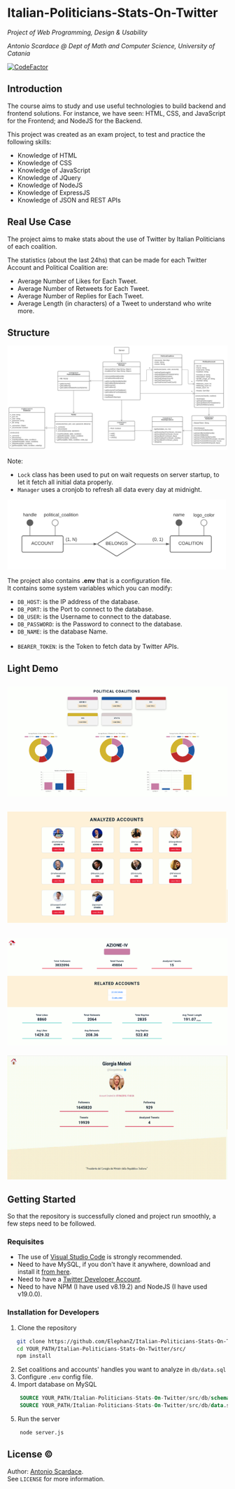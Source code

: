 # Italian-Politicians-Stats-On-Twitter

_Project of Web Programming, Design & Usability_

_Antonio Scardace @ Dept of Math and Computer Science, University of Catania_

[![CodeFactor](https://www.codefactor.io/repository/github/antonioscardace/italian-politicians-stats-on-twitter/badge)](https://www.codefactor.io/repository/github/antonioscardace/italian-politicians-stats-on-twitter)

## Introduction

The course aims to study and use useful technologies to build backend and frontend solutions. For instance, we have seen: HTML, CSS, and JavaScript for the Frontend; and NodeJS for the Backend.

This project was created as an exam project, to test and practice the following skills:
- Knowledge of HTML
- Knowledge of CSS
- Knowledge of JavaScript
- Knowledge of JQuery
- Knowledge of NodeJS
- Knowledge of ExpressJS
- Knowledge of JSON and REST APIs

## Real Use Case

The project aims to make stats about the use of Twitter by Italian Politicians of each coalition.

The statistics (about the last 24hs) that can be made for each Twitter Account and Political Coalition are:

- Average Number of Likes for Each Tweet.
- Average Number of Retweets for Each Tweet.
- Average Number of Replies for Each Tweet.
- Average Length (in characters) of a Tweet to understand who write more.

## Structure

![Project UML](/docs/uml/server.svg)

Note:
- ``Lock`` class has been used to put on wait requests on server startup, to let it fetch all initial data properly. <br/>
- ``Manager`` uses a cronjob to refresh all data every day at midnight.


<img alt="Database ER Model" src="/docs/uml/db-er.svg" style="width: 500px;"/>

The project also contains **.env** that is a configuration file. <br/>
It contains some system variables which you can modify: 

- ``DB_HOST``: is the IP address of the database.
- ``DB_PORT``: is the Port to connect to the database.
- ``DB_USER``: is the Username to connect to the database.
- ``DB_PASSWORD``: is the Password to connect to the database.
- ``DB_NAME``: is the database Name. <br/><br/>
- ``BEARER_TOKEN``: is the Token to fetch data by Twitter APIs.

## Light Demo

![Screen 1](/docs/snaps/screen-1.png)
----
![Screen 2](/docs/snaps/screen-2.png)
----
![Screen 3](/docs/snaps/screen-3.png)
---
![Screen 4](/docs/snaps/screen-4.gif)

## Getting Started

So that the repository is successfully cloned and project run smoothly, a few steps need to be followed.

### Requisites

- The use of [Visual Studio Code](https://code.visualstudio.com/Download) is strongly recommended.
- Need to have MySQL, if you don't have it anywhere, download and install it [from here](https://dev.mysql.com/downloads/installer/).
- Need to have a [Twitter Developer Account](https://developer.twitter.com/en/docs/developer-portal/overview).
- Need to have NPM (I have used v8.19.2) and NodeJS (I have used v19.0.0).

### Installation for Developers

1. Clone the repository
```sh
   git clone https://github.com/ElephanZ/Italian-Politicians-Stats-On-Twitter.git
   cd YOUR_PATH/Italian-Politicians-Stats-On-Twitter/src/
   npm install
```  
2. Set coalitions and accounts' handles you want to analyze in ``db/data.sql`` 
3. Configure ``.env`` config file.
4. Import database on MySQL
```sql
    SOURCE YOUR_PATH/Italian-Politicians-Stats-On-Twitter/src/db/schema.sql;
    SOURCE YOUR_PATH/Italian-Politicians-Stats-On-Twitter/src/db/data.sql;
```
5. Run the server
```sh
    node server.js
```

## License :copyright:

Author: [Antonio Scardace](https://antonioscardace.altervista.org/). <br/>
See ``LICENSE`` for more information.
